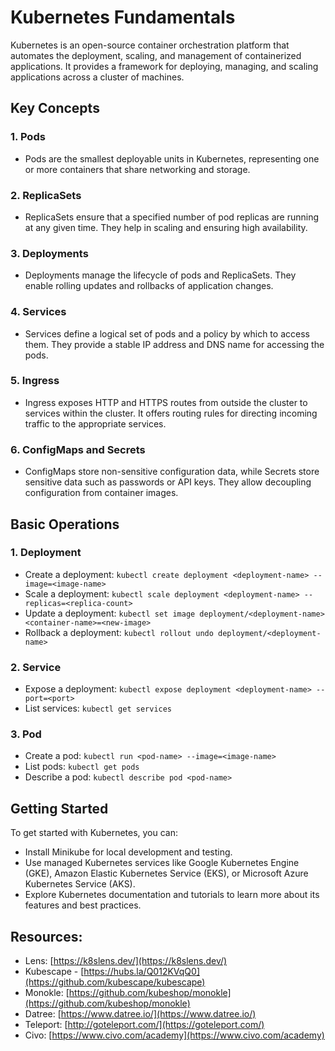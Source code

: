 # Kubernetes Fundamentals

Kubernetes is an open-source container orchestration platform that automates the deployment, scaling, and management of containerized applications. It provides a framework for deploying, managing, and scaling applications across a cluster of machines.

## Key Concepts

### 1. Pods
   - Pods are the smallest deployable units in Kubernetes, representing one or more containers that share networking and storage.
   
### 2. ReplicaSets
   - ReplicaSets ensure that a specified number of pod replicas are running at any given time. They help in scaling and ensuring high availability.
   
### 3. Deployments
   - Deployments manage the lifecycle of pods and ReplicaSets. They enable rolling updates and rollbacks of application changes.
   
### 4. Services
   - Services define a logical set of pods and a policy by which to access them. They provide a stable IP address and DNS name for accessing the pods.
   
### 5. Ingress
   - Ingress exposes HTTP and HTTPS routes from outside the cluster to services within the cluster. It offers routing rules for directing incoming traffic to the appropriate services.
   
### 6. ConfigMaps and Secrets
   - ConfigMaps store non-sensitive configuration data, while Secrets store sensitive data such as passwords or API keys. They allow decoupling configuration from container images.

## Basic Operations

### 1. Deployment
   - Create a deployment: `kubectl create deployment <deployment-name> --image=<image-name>`
   - Scale a deployment: `kubectl scale deployment <deployment-name> --replicas=<replica-count>`
   - Update a deployment: `kubectl set image deployment/<deployment-name> <container-name>=<new-image>`
   - Rollback a deployment: `kubectl rollout undo deployment/<deployment-name>`

### 2. Service
   - Expose a deployment: `kubectl expose deployment <deployment-name> --port=<port>`
   - List services: `kubectl get services`

### 3. Pod
   - Create a pod: `kubectl run <pod-name> --image=<image-name>`
   - List pods: `kubectl get pods`
   - Describe a pod: `kubectl describe pod <pod-name>`
   
## Getting Started

To get started with Kubernetes, you can:
- Install Minikube for local development and testing.
- Use managed Kubernetes services like Google Kubernetes Engine (GKE), Amazon Elastic Kubernetes Service (EKS), or Microsoft Azure Kubernetes Service (AKS).
- Explore Kubernetes documentation and tutorials to learn more about its features and best practices.

## Resources:
- Lens: [https://k8slens.dev/](https://k8slens.dev/)
- Kubescape - [https://hubs.la/Q012KVqQ0](https://github.com/kubescape/kubescape)
- Monokle: [https://github.com/kubeshop/monokle](https://github.com/kubeshop/monokle)
- Datree: [https://www.datree.io/](https://www.datree.io/)
- Teleport: [http://goteleport.com/](https://goteleport.com/)
- Civo: [https://www.civo.com/academy](https://www.civo.com/academy)
